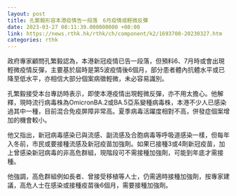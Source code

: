 ```yaml
---
layout: post
title: 孔繁毅形容本港疫情告一段落　6月疫情或輕微反彈
date: 2023-03-27 08:11:39.000000000 +08:00
link: https://news.rthk.hk/rthk/ch/component/k2/1693708-20230327.htm
categories: rthk
---
```


政府專家顧問孔繁毅認為，本港新冠疫情已告一段落，但預料6、7月時或會出現輕微疫情反彈，主要基於屆時是第5波疫情後6個月，部分患者體內抗體水平或已降至低水平，亦相信大部分個案病徵輕微，未必容易識別。

孔繁毅接受本台專訪時表示，即使本港疫情出現輕微反彈，亦不用太擔心。他解釋，現時流行病毒株為OmicronBA.2或BA.5亞系變種病毒株，本港不少人已感染過其中一種，目前混合免疫屏障非常高。夏季病毒活躍度相對不高，併發症個案增加的機會較小。

他又指出，新冠病毒感染已與流感、副流感及合胞病毒等呼吸道感染一樣，但每年入冬前，市民或要接種流感及新冠疫苗加強劑。如果已接種3或4劑新冠疫苗，加上曾感染新冠病毒的非高危群組，現階段可不需接種加強劑，可能到年底才需接種。 

他強調，高危群組例如長者、曾接受移植等人士，仍需適時接種加強劑，按專家建議，高危人士在感染或接種疫苗後6個月，需要接種加強劑。
